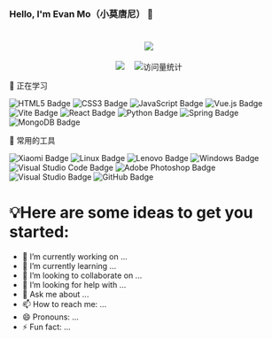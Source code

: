 ### Hello, I'm Evan Mo（小莫唐尼） 👋
<h1 align="center">
  <a href="https:///">
    <img src="https://readme-typing-svg.herokuapp.com/?lines=console.log(%22Hello%2C%20World!%22);哇！恭喜你发现了一个宝藏博主！&center=true&size=27">
  </a>
</h1>

  <div align="center">
    <a href="https://b.925i.cn/"><img src="https://img.shields.io/badge/Website-博客-blue" /></a>&emsp;
    <!-- <a href="https://twitter.com/it985/"><img src="https://img.shields.io/badge/Twitter-推特-blue" /></a>&emsp; -->
    <!-- <a href="https://www.youtube.com/@it985"><img src="https://img.shields.io/badge/YouTube-油管-c32136" /></a>&emsp; -->
    <!-- <a href="https://box.sunguoqi.com/weixin_mp"><img src="https://img.shields.io/badge/WeChat-微信-07c160" /></a>&emsp; -->
    <!-- <a href="https://space.bilibili.com/300767383/"><img src="https://img.shields.io/badge/Bilibili-B站-ff69b4" /></a>&emsp; -->
    <!-- <a href="https://blog.csdn.net/weixin_50915462/"><img src="https://img.shields.io/badge/CSDN-论坛-c32136" /></a>&emsp; -->
    <!-- <a href="https://www.zhihu.com/people/sunguoqi/"><img src="https://img.shields.io/badge/Zhihu-知乎-blue" /></a>&emsp; -->
    <!-- visitor statistics logo 访客数统计徽标 -->
    <img src="https://komarev.com/ghpvc/?username=XiaoMoDonnie&label=Views&color=0e75b6&style=flat" alt="访问量统计" />
  </div>

💪 正在学习

![HTML5 Badge](https://img.shields.io/badge/HTML5-E34F26?logo=html5&logoColor=fff&style=flat)
![CSS3 Badge](https://img.shields.io/badge/CSS3-1572B6?logo=css3&logoColor=fff&style=flat)
![JavaScript Badge](https://img.shields.io/badge/JavaScript-F7DF1E?logo=javascript&logoColor=000&style=flat)
![Vue.js Badge](https://img.shields.io/badge/Vue.js-4FC08D?logo=vuedotjs&logoColor=fff&style=flat)
![Vite Badge](https://img.shields.io/badge/Vite-646CFF?logo=vite&logoColor=fff&style=flat)
![React Badge](https://img.shields.io/badge/React-61DAFB?logo=react&logoColor=000&style=flat)
![Python Badge](https://img.shields.io/badge/Python-3776AB?logo=python&logoColor=fff&style=flat)
![Spring Badge](https://img.shields.io/badge/Spring-6DB33F?logo=spring&logoColor=fff&style=flat) 
![MongoDB Badge](https://img.shields.io/badge/MongoDB-47A248?logo=mongodb&logoColor=fff&style=flat) 

🧰 常用的工具

![Xiaomi Badge](https://img.shields.io/badge/Xiaomi-FF6900?logo=xiaomi&logoColor=fff&style=flat)
![Linux Badge](https://img.shields.io/badge/Linux-FCC624?logo=linux&logoColor=000&style=flat)
![Lenovo Badge](https://img.shields.io/badge/Lenovo-E2231A?logo=lenovo&logoColor=fff&style=flat)
![Windows Badge](https://img.shields.io/badge/Windows-0078D6?logo=windows&logoColor=fff&style=flat)
![Visual Studio Code Badge](https://img.shields.io/badge/Visual%20Studio%20Code-007ACC?logo=visualstudiocode&logoColor=fff&style=flat)
![Adobe Photoshop Badge](https://img.shields.io/badge/Adobe%20Photoshop-31A8FF?logo=adobephotoshop&logoColor=fff&style=flat)
![Visual Studio Badge](https://img.shields.io/badge/Visual%20Studio-5C2D91?logo=visualstudio&logoColor=fff&style=flat)
![GitHub Badge](https://img.shields.io/badge/GitHub-181717?logo=github&logoColor=fff&style=flat)

<!-- Snake Code Contribution Map 贪吃蛇代码贡献图 -->
<!--
<picture>
  <source media="(prefers-color-scheme: dark)" srcset="https://cdn.jsdelivr.net/gh/it985/it985/profile-snake-contrib/github-contribution-grid-snake-dark.svg" />
  <source media="(prefers-color-scheme: light)" srcset="https://cdn.jsdelivr.net/gh/it985/it985/profile-snake-contrib/github-contribution-grid-snake.svg" />
  <img alt="github-snake" src="https://cdn.jsdelivr.net/gh/it985/it985/profile-snake-contrib/github-contribution-grid-snake-dark.svg" />
</picture>
 -->
</div>

# 💡Here are some ideas to get you started:

- 🔭 I’m currently working on ...
- 🌱 I’m currently learning ...
- 👯 I’m looking to collaborate on ...
- 🤔 I’m looking for help with ...
- 💬 Ask me about ...
- 📫 How to reach me: ...
- 😄 Pronouns: ...
- ⚡ Fun fact: ...
  
